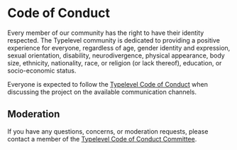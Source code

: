 # Code of Conduct

Every member of our community has the right to have their identity respected. The Typelevel community is dedicated to providing a positive experience for everyone, regardless of age, gender identity and expression, sexual orientation, disability, neurodivergence, physical appearance, body size, ethnicity, nationality, race, or religion (or lack thereof), education, or socio-economic status.

Everyone is expected to follow the [Typelevel Code of Conduct] when discussing the project on the available communication channels.


## Moderation

If you have any questions, concerns, or moderation requests, please contact a member of the [Typelevel Code of Conduct Committee].

[Typelevel Code of Conduct]: https://typelevel.org/code-of-conduct
[Typelevel Code of Conduct Committee]: https://typelevel.org/code-of-conduct#contact

